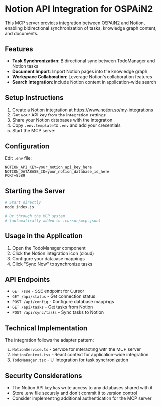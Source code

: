# Notion API Integration for OSPAiN2

This MCP server provides integration between OSPAiN2 and Notion, enabling bidirectional synchronization of tasks, knowledge graph content, and documents.

## Features

- **Task Synchronization**: Bidirectional sync between TodoManager and Notion tasks
- **Document Import**: Import Notion pages into the knowledge graph
- **Workspace Collaboration**: Leverage Notion's collaboration features
- **Search Integration**: Include Notion content in application-wide search

## Setup Instructions

1. Create a Notion integration at https://www.notion.so/my-integrations
2. Get your API key from the integration settings
3. Share your Notion databases with the integration
4. Copy `.env.template` to `.env` and add your credentials
5. Start the MCP server

## Configuration

Edit `.env` file:

```
NOTION_API_KEY=your_notion_api_key_here
NOTION_DATABASE_ID=your_notion_database_id_here
PORT=8589
```

## Starting the Server

```bash
# Start directly
node index.js

# Or through the MCP system
# (automatically added to .cursor/mcp.json)
```

## Usage in the Application

1. Open the TodoManager component
2. Click the Notion integration icon (cloud)
3. Configure your database mappings
4. Click "Sync Now" to synchronize tasks

## API Endpoints

- `GET /sse` - SSE endpoint for Cursor
- `GET /api/status` - Get connection status
- `POST /api/config` - Configure database mappings
- `GET /api/tasks` - Get tasks from Notion
- `POST /api/sync/tasks` - Sync tasks to Notion

## Technical Implementation

The integration follows the adapter pattern:

1. `NotionService.ts` - Service for interacting with the MCP server
2. `NotionContext.tsx` - React context for application-wide integration
3. `TodoManager.tsx` - UI integration for task synchronization

## Security Considerations

- The Notion API key has write access to any databases shared with it
- Store .env file securely and don't commit it to version control
- Consider implementing additional authentication for the MCP server 